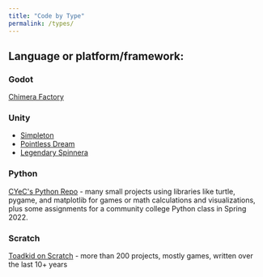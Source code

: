```yaml
---
title: "Code by Type"
permalink: /types/
---
```


## Language or platform/framework:

### Godot
[Chimera Factory](https://yyekko.itch.io/chimera-factory)

### Unity
 - [Simpleton](https://yyekko.itch.io/simpleton)
 - [Pointless Dream](https://yyekko.itch.io/pointless-dream)
 - [Legendary Spinnera](https://yyekko.itch.io/legendary-spinnera)

### Python
[CYeC's Python Repo](https://github.com/cyec2025/cyec_python) - many small projects using libraries like turtle, pygame, and matplotlib for games or math calculations and visualizations, plus some assignments for a community college Python class in Spring 2022.

### Scratch
[Toadkid on Scratch](https://scratch.mit.edu/users/Toadkid/) - more than 200 projects, mostly games, written over the last 10+ years

